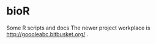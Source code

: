 bioR
====

Some R scripts and docs
The newer project workplace is http://goooleabc.bitbusket.org/ .
